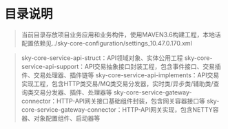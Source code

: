 # 目录说明
>当前目录存放项目业务应用和业务构件，使用MAVEN3.6构建工程，本地话配置依赖见../sky-core-configuration/settings_10.47.0.170.xml<br/>

>sky-core-service-api-struct：API领域对象、实体公用工程
>sky-core-service-api-support：API交易抽象接口封装工程，包含事件接口、交易插件、交易处理器、插件链等
>sky-core-service-api-implements：API交易实现工程，包含HTTP类交易/MQ类交易分发器，实时类/异步类/辅助类/查询类交易分发器、插件、处理器等
>sky-core-service-gateway-connector：HTTP-API网关接口基础组件封装，包含网关容器接口等
>sky-core-service-gateway-connector：HTTP-API网关实现，包含NETTY容器、对象配置组件、启动器等
>